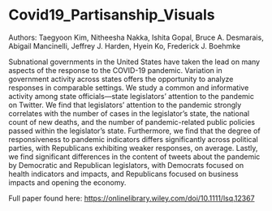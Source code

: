 # Covid19_Partisanship_Visuals
Authors: Taegyoon Kim, Nitheesha Nakka, Ishita Gopal, Bruce A. Desmarais, Abigail Mancinelli, Jeffrey J. Harden, Hyein Ko, Frederick J. Boehmke

Subnational governments in the United States have taken the lead on many aspects of the response to the COVID-19 pandemic. Variation in government activity across states offers the opportunity to analyze responses in comparable settings. We study a common and informative activity among state officials—state legislators’ attention to the pandemic on Twitter. We find that legislators’ attention to the pandemic strongly correlates with the number of cases in the legislator’s state, the national count of new deaths, and the number of pandemic-related public policies passed within the legislator’s state. Furthermore, we find that the degree of responsiveness to pandemic indicators differs significantly across political parties, with Republicans exhibiting weaker responses, on average. Lastly, we find significant differences in the content of tweets about the pandemic by Democratic and Republican legislators, with Democrats focused on health indicators and impacts, and Republicans focused on business impacts and opening the economy.

Full paper found here: https://onlinelibrary.wiley.com/doi/10.1111/lsq.12367
